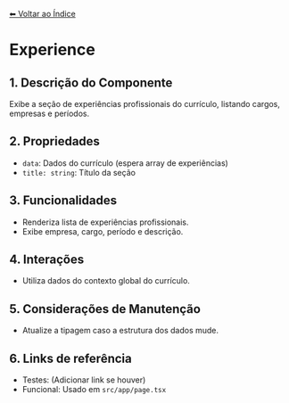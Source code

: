 [⬅ Voltar ao Índice](../../DOCUMENTATION.md)

# Experience

## 1. Descrição do Componente
Exibe a seção de experiências profissionais do currículo, listando cargos, empresas e períodos.

## 2. Propriedades
- `data`: Dados do currículo (espera array de experiências)
- `title: string`: Título da seção

## 3. Funcionalidades
- Renderiza lista de experiências profissionais.
- Exibe empresa, cargo, período e descrição.

## 4. Interações
- Utiliza dados do contexto global do currículo.

## 5. Considerações de Manutenção
- Atualize a tipagem caso a estrutura dos dados mude.

## 6. Links de referência
- Testes: (Adicionar link se houver)
- Funcional: Usado em `src/app/page.tsx`
